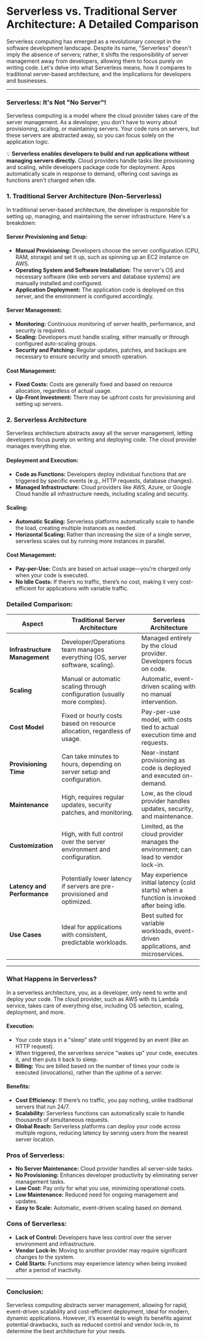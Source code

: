 # Serverless vs. Traditional Server Architecture: A Detailed Comparison

Serverless computing has emerged as a revolutionary concept in the software development landscape. Despite its name, "Serverless" doesn't imply the absence of servers; rather, it shifts the responsibility of server management away from developers, allowing them to focus purely on writing code. Let's delve into what Serverless means, how it compares to traditional server-based architecture, and the implications for developers and businesses.

---

### Serverless: It's Not "No Server"!

Serverless computing is a model where the cloud provider takes care of the server management. As a developer, you don't have to worry about provisioning, scaling, or maintaining servers. Your code runs on servers, but these servers are abstracted away, so you can focus solely on the application logic.

💡 **Serverless enables developers to build and run applications without managing servers directly.** Cloud providers handle tasks like provisioning and scaling, while developers package code for deployment. Apps automatically scale in response to demand, offering cost savings as functions aren't charged when idle.

### 1. **Traditional Server Architecture (Non-Serverless)**

In traditional server-based architecture, the developer is responsible for setting up, managing, and maintaining the server infrastructure. Here's a breakdown:

#### **Server Provisioning and Setup:**

- **Manual Provisioning:** Developers choose the server configuration (CPU, RAM, storage) and set it up, such as spinning up an EC2 instance on AWS.
- **Operating System and Software Installation:** The server's OS and necessary software (like web servers and database systems) are manually installed and configured.
- **Application Deployment:** The application code is deployed on this server, and the environment is configured accordingly.

#### **Server Management:**

- **Monitoring:** Continuous monitoring of server health, performance, and security is required.
- **Scaling:** Developers must handle scaling, either manually or through configured auto-scaling groups.
- **Security and Patching:** Regular updates, patches, and backups are necessary to ensure security and smooth operation.

#### **Cost Management:**

- **Fixed Costs:** Costs are generally fixed and based on resource allocation, regardless of actual usage.
- **Up-Front Investment:** There may be upfront costs for provisioning and setting up servers.

### 2. **Serverless Architecture**

Serverless architecture abstracts away all the server management, letting developers focus purely on writing and deploying code. The cloud provider manages everything else.

#### **Deployment and Execution:**

- **Code as Functions:** Developers deploy individual functions that are triggered by specific events (e.g., HTTP requests, database changes).
- **Managed Infrastructure:** Cloud providers like AWS, Azure, or Google Cloud handle all infrastructure needs, including scaling and security.

#### **Scaling:**

- **Automatic Scaling:** Serverless platforms automatically scale to handle the load, creating multiple instances as needed.
- **Horizontal Scaling:** Rather than increasing the size of a single server, serverless scales out by running more instances in parallel.

#### **Cost Management:**

- **Pay-per-Use:** Costs are based on actual usage—you're charged only when your code is executed.
- **No Idle Costs:** If there’s no traffic, there’s no cost, making it very cost-efficient for applications with variable traffic.

### **Detailed Comparison:**

| Aspect                        | Traditional Server Architecture                                              | Serverless Architecture                                                                   |
| ----------------------------- | ---------------------------------------------------------------------------- | ----------------------------------------------------------------------------------------- |
| **Infrastructure Management** | Developer/Operations team manages everything (OS, server software, scaling). | Managed entirely by the cloud provider. Developers focus on code.                         |
| **Scaling**                   | Manual or automatic scaling through configuration (usually more complex).    | Automatic, event-driven scaling with no manual intervention.                              |
| **Cost Model**                | Fixed or hourly costs based on resource allocation, regardless of usage.     | Pay-per-use model, with costs tied to actual execution time and requests.                 |
| **Provisioning Time**         | Can take minutes to hours, depending on server setup and configuration.      | Near-instant provisioning as code is deployed and executed on-demand.                     |
| **Maintenance**               | High, requires regular updates, security patches, and monitoring.            | Low, as the cloud provider handles updates, security, and maintenance.                    |
| **Customization**             | High, with full control over the server environment and configuration.       | Limited, as the cloud provider manages the environment; can lead to vendor lock-in.       |
| **Latency and Performance**   | Potentially lower latency if servers are pre-provisioned and optimized.      | May experience initial latency (cold starts) when a function is invoked after being idle. |
| **Use Cases**                 | Ideal for applications with consistent, predictable workloads.               | Best suited for variable workloads, event-driven applications, and microservices.         |

---

### **What Happens in Serverless?**

In a serverless architecture, you, as a developer, only need to write and deploy your code. The cloud provider, such as AWS with its Lambda service, takes care of everything else, including OS selection, scaling, deployment, and more.

#### **Execution:**

- Your code stays in a "sleep" state until triggered by an event (like an HTTP request).
- When triggered, the serverless service "wakes up" your code, executes it, and then puts it back to sleep.
- **Billing:** You are billed based on the number of times your code is executed (invocations), rather than the uptime of a server.

#### **Benefits:**

- **Cost Efficiency:** If there’s no traffic, you pay nothing, unlike traditional servers that run 24/7.
- **Scalability:** Serverless functions can automatically scale to handle thousands of simultaneous requests.
- **Global Reach:** Serverless platforms can deploy your code across multiple regions, reducing latency by serving users from the nearest server location.

### **Pros of Serverless:**

- **No Server Maintenance:** Cloud provider handles all server-side tasks.
- **No Provisioning:** Enhances developer productivity by eliminating server management tasks.
- **Low Cost:** Pay only for what you use, minimizing operational costs.
- **Low Maintenance:** Reduced need for ongoing management and updates.
- **Easy to Scale:** Automatic, event-driven scaling based on demand.

### **Cons of Serverless:**

- **Lack of Control:** Developers have less control over the server environment and infrastructure.
- **Vendor Lock-In:** Moving to another provider may require significant changes to the system.
- **Cold Starts:** Functions may experience latency when being invoked after a period of inactivity.

---

### **Conclusion:**

Serverless computing abstracts server management, allowing for rapid, event-driven scalability and cost-efficient deployment, ideal for modern, dynamic applications. However, it’s essential to weigh its benefits against potential drawbacks, such as reduced control and vendor lock-in, to determine the best architecture for your needs.
